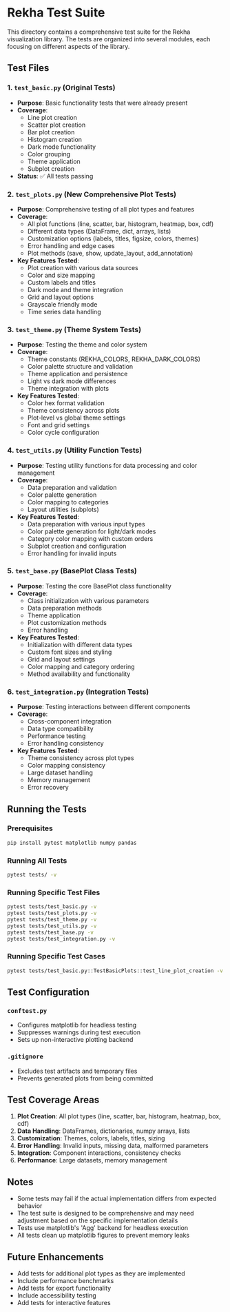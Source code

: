 # Rekha Test Suite

This directory contains a comprehensive test suite for the Rekha visualization library. The tests are organized into several modules, each focusing on different aspects of the library.

## Test Files

### 1. `test_basic.py` (Original Tests)
- **Purpose**: Basic functionality tests that were already present
- **Coverage**: 
  - Line plot creation
  - Scatter plot creation
  - Bar plot creation
  - Histogram creation
  - Dark mode functionality
  - Color grouping
  - Theme application
  - Subplot creation
- **Status**: ✅ All tests passing

### 2. `test_plots.py` (New Comprehensive Plot Tests)
- **Purpose**: Comprehensive testing of all plot types and features
- **Coverage**:
  - All plot functions (line, scatter, bar, histogram, heatmap, box, cdf)
  - Different data types (DataFrame, dict, arrays, lists)
  - Customization options (labels, titles, figsize, colors, themes)
  - Error handling and edge cases
  - Plot methods (save, show, update_layout, add_annotation)
- **Key Features Tested**:
  - Plot creation with various data sources
  - Color and size mapping
  - Custom labels and titles
  - Dark mode and theme integration
  - Grid and layout options
  - Grayscale friendly mode
  - Time series data handling

### 3. `test_theme.py` (Theme System Tests)
- **Purpose**: Testing the theme and color system
- **Coverage**:
  - Theme constants (REKHA_COLORS, REKHA_DARK_COLORS)
  - Color palette structure and validation
  - Theme application and persistence
  - Light vs dark mode differences
  - Theme integration with plots
- **Key Features Tested**:
  - Color hex format validation
  - Theme consistency across plots
  - Plot-level vs global theme settings
  - Font and grid settings
  - Color cycle configuration

### 4. `test_utils.py` (Utility Function Tests)
- **Purpose**: Testing utility functions for data processing and color management
- **Coverage**:
  - Data preparation and validation
  - Color palette generation
  - Color mapping to categories
  - Layout utilities (subplots)
- **Key Features Tested**:
  - Data preparation with various input types
  - Color palette generation for light/dark modes
  - Category color mapping with custom orders
  - Subplot creation and configuration
  - Error handling for invalid inputs

### 5. `test_base.py` (BasePlot Class Tests)
- **Purpose**: Testing the core BasePlot class functionality
- **Coverage**:
  - Class initialization with various parameters
  - Data preparation methods
  - Theme application
  - Plot customization methods
  - Error handling
- **Key Features Tested**:
  - Initialization with different data types
  - Custom font sizes and styling
  - Grid and layout settings
  - Color mapping and category ordering
  - Method availability and functionality

### 6. `test_integration.py` (Integration Tests)
- **Purpose**: Testing interactions between different components
- **Coverage**:
  - Cross-component integration
  - Data type compatibility
  - Performance testing
  - Error handling consistency
- **Key Features Tested**:
  - Theme consistency across plot types
  - Color mapping consistency
  - Large dataset handling
  - Memory management
  - Error recovery

## Running the Tests

### Prerequisites
```bash
pip install pytest matplotlib numpy pandas
```

### Running All Tests
```bash
pytest tests/ -v
```

### Running Specific Test Files
```bash
pytest tests/test_basic.py -v
pytest tests/test_plots.py -v
pytest tests/test_theme.py -v
pytest tests/test_utils.py -v
pytest tests/test_base.py -v
pytest tests/test_integration.py -v
```

### Running Specific Test Cases
```bash
pytest tests/test_basic.py::TestBasicPlots::test_line_plot_creation -v
```

## Test Configuration

### `conftest.py`
- Configures matplotlib for headless testing
- Suppresses warnings during test execution
- Sets up non-interactive plotting backend

### `.gitignore`
- Excludes test artifacts and temporary files
- Prevents generated plots from being committed

## Test Coverage Areas

1. **Plot Creation**: All plot types (line, scatter, bar, histogram, heatmap, box, cdf)
2. **Data Handling**: DataFrames, dictionaries, numpy arrays, lists
3. **Customization**: Themes, colors, labels, titles, sizing
4. **Error Handling**: Invalid inputs, missing data, malformed parameters
5. **Integration**: Component interactions, consistency checks
6. **Performance**: Large datasets, memory management

## Notes

- Some tests may fail if the actual implementation differs from expected behavior
- The test suite is designed to be comprehensive and may need adjustment based on the specific implementation details
- Tests use matplotlib's 'Agg' backend for headless execution
- All tests clean up matplotlib figures to prevent memory leaks

## Future Enhancements

- Add tests for additional plot types as they are implemented
- Include performance benchmarks
- Add tests for export functionality
- Include accessibility testing
- Add tests for interactive features 
